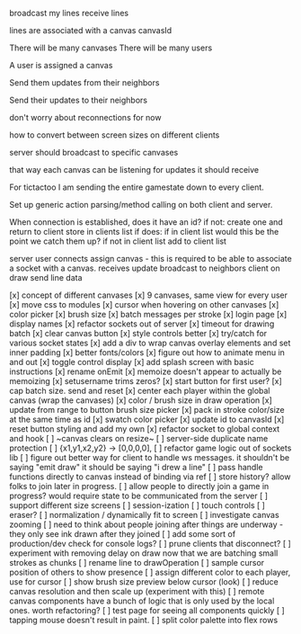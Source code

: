 broadcast my lines
receive lines

lines are associated with a canvas
canvasId

There will be many canvases
There will be many users

A user is assigned a canvas

Send them updates from their neighbors

Send their updates to their neighbors

don't worry about reconnections for now

how to convert between screen sizes on different clients

server should broadcast to specific canvases

that way each canvas can be listening for updates it should receive

For tictactoo I am sending the entire gamestate down to every client.

Set up generic action parsing/method calling on both client and server.

<!-- prettier-ignore -->
When connection is established, does it have an id?
    if not:
        create one and return to client
        store in clients list
    if does:
        if in client list
            would this be the point we catch them up?
        if not in client list
            add to client list

<!-- prettier-ignore -->
server
    user connects
        assign canvas - this is required to be able to associate a socket with a canvas.
    receives update
        broadcast to neighbors
client
    on draw
        send line data

[x] concept of different canvases
[x] 9 canvases, same view for every user
[x] move css to modules
[x] cursor when hovering on other canvases
[x] color picker
[x] brush size
[x] batch messages per stroke
[x] login page
[x] display names
[x] refactor sockets out of server
[x] timeout for drawing batch
[x] clear canvas button
[x] style controls better
[x] try/catch for various socket states
[x] add a div to wrap canvas overlay elements and set inner padding
[x] better fonts/colors
[x] figure out how to animate menu in and out
[x] toggle control display
[x] add splash screen with basic instructions
[x] rename onEmit
[x] memoize doesn't appear to actually be memoizing
[x] setusername trims zeros?
[x] start button for first user?
[x] cap batch size. send and reset
[x] center each player within the global canvas (wrap the canvases)
[x] color / brush size in draw operation
[x] update from range to button brush size picker
[x] pack in stroke color/size at the same time as id
[x] swatch color picker
[x] update id to canvasId
[x] reset button styling and add my own
[x] refactor socket to global context and hook
[ ] ~canvas clears on resize~
[ ] server-side duplicate name protection
[ ] {x1,y1,x2,y2} -> [0,0,0,0],
[ ] refactor game logic out of sockets lib
[ ] figure out better way for client to handle ws messages. it shouldn't be saying "emit draw" it should be saying "i drew a line"
[ ] pass handle functions directly to canvas instead of binding via ref
[ ] store history? allow folks to join later in progress.
[ ] allow people to directly join a game in progress? would require state to be communicated from the server
[ ] support different size screens
[ ] session-ization
[ ] touch controls
[ ] eraser?
[ ] normalization / dynamically fit to screen
[ ] investigate canvas zooming
[ ] need to think about people joining after things are underway - they only see ink drawn after they joined
[ ] add some sort of production/dev check for console logs?
[ ] prune clients that disconnect?
[ ] experiment with removing delay on draw now that we are batching small strokes as chunks
[ ] rename line to drawOperation
[ ] sample cursor position of others to show presence
[ ] assign different color to each player, use for cursor
[ ] show brush size preview below cursor (look)
[ ] reduce canvas resolution and then scale up (experiment with this)
[ ] remote canvas components have a bunch of logic that is only used by the local ones. worth refactoring?
[ ] test page for seeing all components quickly
[ ] tapping mouse doesn't result in paint.
[ ] split color palette into flex rows
